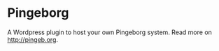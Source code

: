 Pingeborg
=========

A Wordpress plugin to host your own Pingeborg system. Read more on http://pingeb.org.
